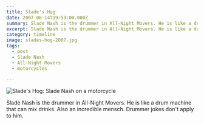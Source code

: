 ```yaml
---
title: Slade's Hog
date: 2007-06-14T19:53:00.000Z
summary: Slade Nash is the drummer in All-Night Movers. He is like a drum machine that can mix drinks. Also an incredible mensch. Drummer jokes don't apply to him.
excerpt: Slade Nash is the drummer in All-Night Movers. He is like a drum machine that can mix drinks. Also an incredible mensch. Drummer jokes don't apply to him.
category: timeline
image: slades-hog-2007.jpg 
tags:
  - post 
  - Slade Nash
  - All-Night Movers
  - motorcycles

---
```


![Slade's Hog: Slade Nash on a motorcycle](/static/img/timeline/slades-hog-2007.jpg "Slade's Hog")

Slade Nash is the drummer in All-Night Movers. He is like a drum machine that can mix drinks. Also an incredible mensch. Drummer jokes don't apply to him.